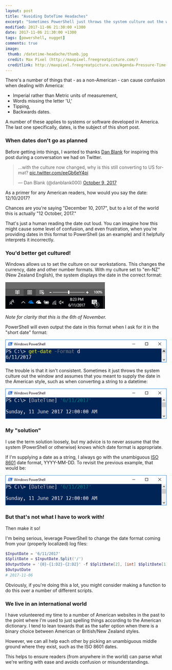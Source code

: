 ```yaml
---
layout: post
title: "Avoiding DateTime Headaches"
excerpt: "Sometimes PowerShell just throws the system culture out the window and assumes that you meant to supply the date in the American style."
modified: 2017-11-06 21:30:00 +1300
date: 2017-11-06 21:30:00 +1300
tags: [powershell, nugget]
comments: true
image:
 thumb: /datetime-headache/thumb.jpg
 credit: Max Pixel (http://maxpixel.freegreatpicture.com/)
 creditlink: http://maxpixel.freegreatpicture.com/Agenda-Pressure-Time-Plans-819288
---
```


There's a number of things that - as a non-American - can cause confusion when
dealing with America:

-   Imperial rather than Metric units of measurement,
-   Words missing the letter 'U,'
-   Tipping,
-   Backwards dates.

A number of these applies to systems or software developed in America. The last
one specifically, dates, is the subject of this short post.

### When dates don't go as planned

Before getting into things, I wanted to thanks [Dan
Blank](https://twitter.com/danblank000) for inspiring this post during a
conversation we had on Twitter.

<blockquote class="twitter-tweet" data-conversation="none" data-cards="hidden" data-partner="tweetdeck"><p lang="en" dir="ltr">...with the culture now changed, why is this still converting to US format? <a href="https://t.co/eeGb6eY4pi">pic.twitter.com/eeGb6eY4pi</a></p>&mdash; Dan Blank (@danblank000) <a href="https://twitter.com/danblank000/status/917328821652721665?ref_src=twsrc%5Etfw">October 9, 2017</a></blockquote>
<script async src="https://platform.twitter.com/widgets.js" charset="utf-8"></script>

As a primer for any American readers, how would you say the date: 12/10/2017?

Chances are you're saying "December 10, 2017", but to a lot of the world this is
actually "12 October, 2017."

That's just a human reading the date out loud. You can imagine how this might
cause some level of confusion, and even frustration, when you're providing dates
in this format to PowerShell (as an example) and it helpfully interprets it
incorrectly.

### You'd better get cultured!

Windows allows us to set the culture on our workstations. This changes the
currency, date and other number formats. With my culture set to "en-NZ" (New
Zealand English), the system displays the date in the correct format:

![Windows System Date](/images/datetime-headache/SystemDate.png)

*Note for clarity that this is the 6th of November.*

PowerShell will even output the date in this format when I ask for it in the
"short date" format:

![Get-Date -Format d](/images/datetime-headache/PowerShell1.png)

The trouble is that it isn't consistent. Sometimes it just throws the system
culture out the window and assumes that you meant to supply the date in the
American style, such as when converting a string to a datetime:

![DateTime from String - Wrong](/images/datetime-headache/PowerShell2.png)

### My "solution"

I use the term solution loosely, but my advice is to never assume that the
system (PowerShell or otherwise) knows which date format is appropriate.

If I'm supplying a date as a string, I always go with the unambiguous [ISO
8601](https://www.iso.org/iso-8601-date-and-time-format.html) date format,
YYYY-MM-DD. To revisit the previous example, that would be:

![DateTime from String - Right, because ISO](/images/datetime-headache/PowerShell2.png)

### But that's not what I have to work with!

Then make it so!

I'm being serious, leverage PowerShell to change the date format coming from
your (properly localized) log files:

```powershell
$InputDate = '6/11/2017'
$SplitDate = $InputDate.Split('/')
$OutputDate = '{0}-{1:D2}-{2:D2}' -f $SplitDate[2], [int] $SplitDate[1], [int] $SplitDate[0]
$OutputDate
# 2017-11-06
```

Obviously, if you're doing this a lot, you might consider making a function to
do this over a number of different scripts.

### We live in an international world

I have volunteered my time to a number of American websites in the past to the
point where I'm used to just spelling things according to the American
dictionary. I tend to lean towards that as the safer option when there is a
binary choice between American or British/New Zealand styles.

However, we can all help each other by picking an unambiguous middle ground
where they exist, such as the ISO 8601 dates.

This helps to ensure readers (from anywhere in the world) can parse what we're
writing with ease and avoids confusion or misunderstandings.
